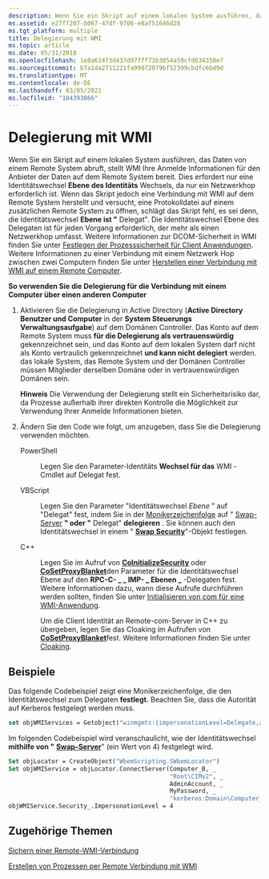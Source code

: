 ```yaml
---
description: Wenn Sie ein Skript auf einem lokalen System ausführen, das Daten von einem Remote System abruft, stellt WMI Ihre Anmelde Informationen für den Anbieter der Daten auf dem Remote System bereit.
ms.assetid: e27ff207-b067-47df-9706-e8af51646d28
ms.tgt_platform: multiple
title: Delegierung mit WMI
ms.topic: article
ms.date: 05/31/2018
ms.openlocfilehash: 1e8a624f3d437d977ff73b3854a59cfd634350e7
ms.sourcegitcommit: b7a1da2711221fa99072079bf52399cbdfc6bd9d
ms.translationtype: MT
ms.contentlocale: de-DE
ms.lasthandoff: 03/05/2021
ms.locfileid: "104393866"
---
```

# <a name="delegating-with-wmi"></a>Delegierung mit WMI

Wenn Sie ein Skript auf einem lokalen System ausführen, das Daten von einem Remote System abruft, stellt WMI Ihre Anmelde Informationen für den Anbieter der Daten auf dem Remote System bereit. Dies erfordert nur eine Identitätswechsel **Ebene des Identitäts** Wechsels, da nur ein Netzwerkhop erforderlich ist. Wenn das Skript jedoch eine Verbindung mit WMI auf dem Remote System herstellt und versucht, eine Protokolldatei auf einem zusätzlichen Remote System zu öffnen, schlägt das Skript fehl, es sei denn, die Identitätswechsel **Ebene ist "** Delegat".  Die Identitätswechsel Ebene des Delegaten ist für jeden Vorgang erforderlich, der mehr als einen Netzwerkhop umfasst. Weitere Informationen zur DCOM-Sicherheit in WMI finden Sie unter [Festlegen der Prozesssicherheit für Client Anwendungen](setting-client-application-process-security.md). Weitere Informationen zu einer Verbindung mit einem Netzwerk Hop zwischen zwei Computern finden Sie unter [Herstellen einer Verbindung mit WMI auf einem Remote Computer](connecting-to-wmi-on-a-remote-computer.md).

**So verwenden Sie die Delegierung für die Verbindung mit einem Computer über einen anderen Computer**

1.  Aktivieren Sie die Delegierung in Active Directory (**Active Directory Benutzer und Computer** in der **System Steuerungs** **Verwaltungsaufgabe**) auf dem Domänen Controller. Das Konto auf dem Remote System muss **für die Delegierung als vertrauenswürdig** gekennzeichnet sein, und das Konto auf dem lokalen System darf nicht als Konto vertraulich gekennzeichnet **und kann nicht delegiert** werden. das lokale System, das Remote System und der Domänen Controller müssen Mitglieder derselben Domäne oder in vertrauenswürdigen Domänen sein.

    **Hinweis**  Die Verwendung der Delegierung stellt ein Sicherheitsrisiko dar, da Prozesse außerhalb ihrer direkten Kontrolle die Möglichkeit zur Verwendung Ihrer Anmelde Informationen bieten.

2.  Ändern Sie den Code wie folgt, um anzugeben, dass Sie die Delegierung verwenden möchten.

    <dl> <dt>

    <span id="PowerShell"></span><span id="powershell"></span><span id="POWERSHELL"></span>PowerShell
    </dt> <dd>

    Legen Sie den Parameter-Identitäts **Wechsel für das** WMI *-* Cmdlet auf Delegat fest.

    </dd> <dt>

    <span id="VBScript"></span><span id="vbscript"></span><span id="VBSCRIPT"></span>VBScript
    </dt> <dd>

    Legen Sie den Parameter "Identitätswechsel *Ebene* " auf "Delegat" fest, indem Sie in der [Monikerzeichenfolge](constructing-a-moniker-string.md) auf " [Swap-Server](swbemlocator-connectserver.md) **" oder "** Delegat" **delegieren** . Sie können auch den Identitätswechsel in einem " [**Swap Security**](swbemsecurity.md)"-Objekt festlegen.

    </dd> <dt>

    <span id="C__"></span><span id="c__"></span>C++
    </dt> <dd>

    Legen Sie im Aufruf von [**CoInitializeSecurity**](/windows/win32/api/combaseapi/nf-combaseapi-coinitializesecurity) oder [**CoSetProxyBlanket**](/windows/win32/api/combaseapi/nf-combaseapi-cosetproxyblanket)den Parameter für die Identitätswechsel Ebene auf den **RPC-C- \_ \_ IMP- \_ Ebenen \_** -Delegaten fest. Weitere Informationen dazu, wann diese Aufrufe durchführen werden sollten, finden Sie unter [Initialisieren von com für eine WMI-Anwendung](initializing-com-for-a-wmi-application.md).

    Um die Client Identität an Remote-com-Server in C++ zu übergeben, legen Sie das Cloaking im Aufrufen von [**CoSetProxyBlanket**](/windows/win32/api/combaseapi/nf-combaseapi-cosetproxyblanket)fest. Weitere Informationen finden Sie unter [Cloaking](../com/cloaking.md).

    </dd> </dl>

## <a name="examples"></a>Beispiele

Das folgende Codebeispiel zeigt eine Monikerzeichenfolge, die den Identitätswechsel zum Delegaten **festlegt.** Beachten Sie, dass die Autorität auf Kerberos festgelegt werden muss.


```vb
set objWMIServices = Getobject("winmgmts:{impersonationLevel=Delegate,authority=kerberos:MyDomain\Computer_B}!\\ComputerB\Root\CIMv2")
```



Im folgenden Codebeispiel wird veranschaulicht, wie der Identitätswechsel **mithilfe von "** [**Swap-Server**](swbemlocator-connectserver.md)" (ein Wert von 4) festgelegt wird.


```vb
Set objLocator = CreateObject("WbemScripting.SWbemLocator")
Set objWMIService = objLocator.ConnectServer(Computer_B, _
                                             "Root\CIMv2", _
                                             AdminAccount, _
                                             MyPassword, _
                                             "kerberos:Domain\Computer_B")
objWMIService.Security_.ImpersonationLevel = 4
```



## <a name="related-topics"></a>Zugehörige Themen

<dl> <dt>

[Sichern einer Remote-WMI-Verbindung](securing-a-remote-wmi-connection.md)
</dt> <dt>

[Erstellen von Prozessen per Remote Verbindung mit WMI](creating-processes-remotely.md)
</dt> </dl>

 

 
